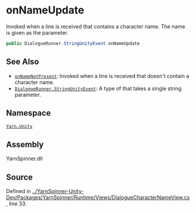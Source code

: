 # onNameUpdate

Invoked when a line is received that contains a character name. The name is given as the parameter.

```csharp
public DialogueRunner.StringUnityEvent onNameUpdate
```

## See Also

* [`onNameNotPresent`](dialoguecharacternameview.onnamenotpresent.md): Invoked when a line is received that doesn't contain a character name.
* [`DialogueRunner.StringUnityEvent`](../dialoguerunner.stringunityevent.md): A type of  that takes a single string parameter.

## Namespace

[`Yarn.Unity`](../)

## Assembly

YarnSpinner.dll

## Source

Defined in [../YarnSpinner-Unity-Dev/Packages/YarnSpinner/Runtime/Views/DialogueCharacterNameView.cs](https://github.com/YarnSpinnerTool/YarnSpinner-Unity//blob/develop/Runtime/Views/DialogueCharacterNameView.cs#L33), line 33.

